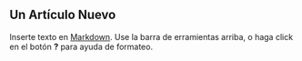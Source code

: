 ## Un Artículo Nuevo

Inserte texto en [Markdown](http://daringfireball.net/projects/markdown/). Use la barra de erramientas arriba, o haga click en el botón **?** para ayuda de formateo.
